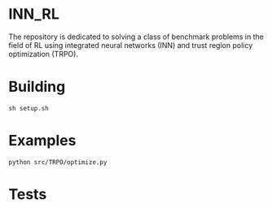 # INN_RL

The repository is dedicated to solving a class of benchmark problems in the field of RL using integrated neural networks (INN) and trust region policy optimization (TRPO).

# Building
```sh setup.sh```
# Examples
```python src/TRPO/optimize.py``` 

# Tests
